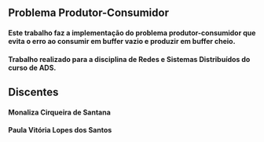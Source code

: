 ## Problema Produtor-Consumidor





<h4> Este trabalho faz a implementação do problema produtor-consumidor que evita o erro ao consumir em buffer vazio e produzir em buffer cheio.</h4>
<h4>Trabalho realizado para a disciplina de Redes e Sistemas Distribuídos do curso de ADS.</h4>


## Discentes

<h4> Monaliza Cirqueira de Santana </h4>
<h4> Paula Vitória Lopes dos Santos </h4>
